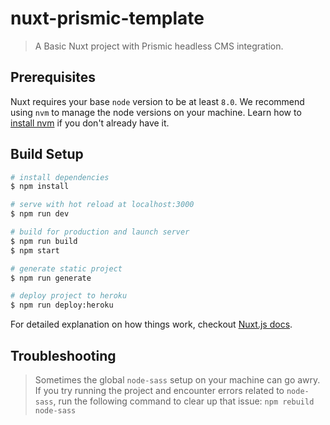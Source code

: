 # nuxt-prismic-template

> A Basic Nuxt project with Prismic headless CMS integration.

## Prerequisites
Nuxt requires your base `node` version to be at least `8.0`.
We recommend using `nvm` to manage the node versions on your machine.
Learn how to [install nvm](https://github.com/creationix/nvm) if you don't already have it.

## Build Setup

``` bash
# install dependencies
$ npm install

# serve with hot reload at localhost:3000
$ npm run dev

# build for production and launch server
$ npm run build
$ npm start

# generate static project
$ npm run generate

# deploy project to heroku
$ npm run deploy:heroku
```

For detailed explanation on how things work, checkout [Nuxt.js docs](https://nuxtjs.org).

## Troubleshooting
> Sometimes the global `node-sass` setup on your machine can go awry. If you try running the project and encounter errors related to `node-sass`, run the following command to clear up that issue: `npm rebuild node-sass`
